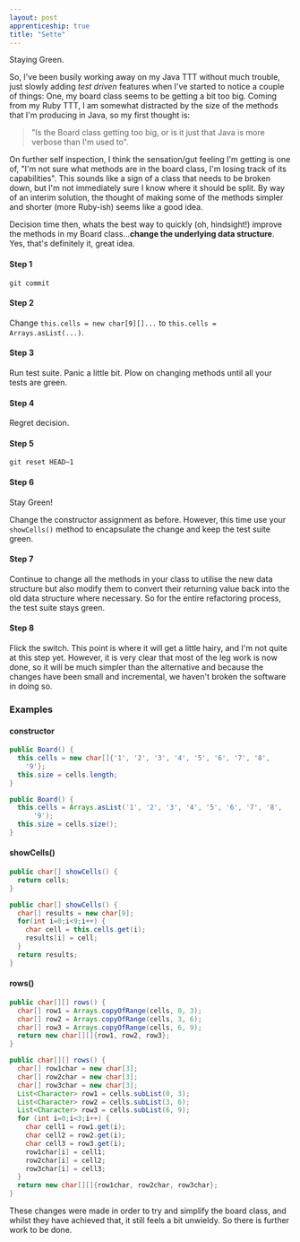 ```yaml
---
layout: post
apprenticeship: true
title: "Sette"
---
```


Staying Green.

So, I've been busily working away on my Java TTT without much trouble, just
slowly adding *test driven* features when I've started to notice a couple of
things: One, my board class seems to be getting a bit too big. Coming from my
Ruby TTT, I am somewhat distracted by the size of the methods that I'm
producing in Java, so my first thought is:

> "Is the Board class getting too big, or is it just that Java is more verbose
> than I'm used to".

On further self inspection, I think the sensation/gut feeling I'm getting is
one of, "I'm not sure what methods are in the board class, I'm losing track of
its capabilities". This sounds like a sign of a class that needs to be broken
down, but I'm not immediately sure I know where it should be split. By way of
an interim solution, the thought of making some of the methods simpler and
shorter (more Ruby-ish) seems like a good idea.

Decision time then, whats the best way to quickly (oh, hindsight!) improve the
methods in my Board class...**change the underlying data structure**. Yes,
that's definitely it, great idea.

#### Step 1

```shell
git commit
```

#### Step 2

Change `this.cells = new char[9][]...` to `this.cells = Arrays.asList(...)`.

#### Step 3

Run test suite. Panic a little bit. Plow on changing methods until all your
tests are green.

#### Step 4

Regret decision.

#### Step 5

```shell
git reset HEAD~1
```

#### Step 6

Stay Green!

Change the constructor assignment as before. However, this time use your
`showCells()` method to encapsulate the change and keep the test suite green.

#### Step 7

Continue to change all the methods in your class to utilise the new data
structure but also modify them to convert their returning value back into the
old data structure where necessary. So for the entire refactoring process, the
test suite stays green.

#### Step 8

Flick the switch. This point is where it will get a little hairy, and I'm not
quite at this step yet. However, it is very clear that most of the leg work is
now done, so it will be much simpler than the alternative and because the
changes have been small and incremental, we haven't broken the software in
doing so.

### Examples

#### constructor

```java
public Board() {
  this.cells = new char[]{'1', '2', '3', '4', '5', '6', '7', '8',
    '9'};
  this.size = cells.length;
}
```

```java
public Board() {
  this.cells = Arrays.asList('1', '2', '3', '4', '5', '6', '7', '8',
      '9');
  this.size = cells.size();
}
```

#### showCells()

```java
public char[] showCells() {
  return cells;
}
```

```java
public char[] showCells() {
  char[] results = new char[9];
  for(int i=0;i<9;i++) {
    char cell = this.cells.get(i);
    results[i] = cell;
  }
  return results;
}
```

#### rows()

```java
public char[][] rows() {
  char[] row1 = Arrays.copyOfRange(cells, 0, 3);
  char[] row2 = Arrays.copyOfRange(cells, 3, 6);
  char[] row3 = Arrays.copyOfRange(cells, 6, 9);
  return new char[][]{row1, row2, row3};
}
```

```java
public char[][] rows() {
  char[] row1char = new char[3];
  char[] row2char = new char[3];
  char[] row3char = new char[3];
  List<Character> row1 = cells.subList(0, 3);
  List<Character> row2 = cells.subList(3, 6);
  List<Character> row3 = cells.subList(6, 9);
  for (int i=0;i<3;i++) {
    char cell1 = row1.get(i);
    char cell2 = row2.get(i);
    char cell3 = row3.get(i);
    row1char[i] = cell1;
    row2char[i] = cell2;
    row3char[i] = cell3;
  }
  return new char[][]{row1char, row2char, row3char};
}
```

These changes were made in order to try and simplify the board class, and
whilst they have achieved that, it still feels a bit unwieldy. So there is
further work to be done.
